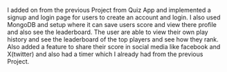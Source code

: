 I added on from the previous Project from Quiz App and implemented a signup and login page for users to create an account and login. I also used MongoDB and setup where it can save users score and view there profile and also see the leaderboard. The user are able to view their own play history and see the leaderboard of the top players and see how they rank. Also added a feature to share their score in social media like facebook and X(twitter) and also had a timer which I already had from the previous Project. 
